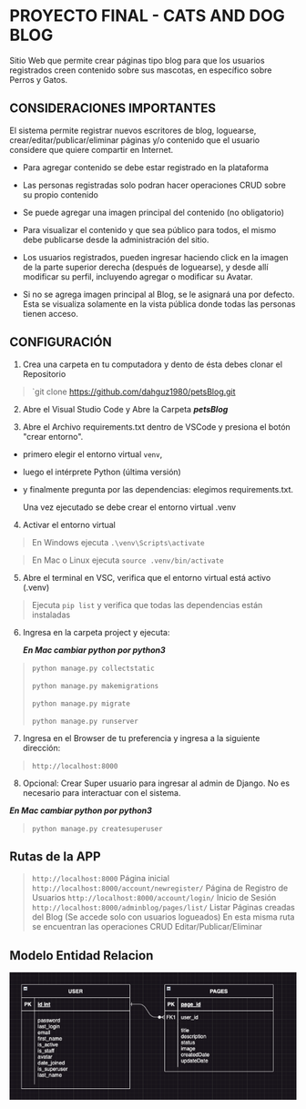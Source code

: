 # PROYECTO FINAL - CATS AND DOG BLOG

Sitio Web que permite crear páginas tipo blog para que los usuarios registrados creen contenido sobre sus mascotas, en específico sobre Perros y Gatos.

## CONSIDERACIONES IMPORTANTES

El sistema permite registrar nuevos escritores de blog, loguearse, crear/editar/publicar/eliminar páginas y/o contenido que el usuario considere que quiere compartir en Internet.

- Para agregar contenido se debe estar registrado en la plataforma

- Las personas registradas solo podran hacer operaciones CRUD sobre su propio contenido

- Se puede agregar una imagen principal del contenido (no obligatorio)

- Para visualizar el contenido y que sea público para todos, el mismo debe publicarse desde la administración del sitio. 

- Los usuarios registrados, pueden ingresar haciendo click en la imagen de la parte superior derecha (después de loguearse), y desde allí modificar su perfil, incluyendo agregar o modificar su Avatar. 

- Si no se agrega imagen principal al Blog, se le asignará una por defecto. Esta se visualiza solamente en la vista pública donde todas las personas tienen acceso. 

## CONFIGURACIÓN

1. Crea una carpeta en tu computadora y dento de ésta debes clonar el Repositorio

> `git clone https://github.com/dahguz1980/petsBlog.git

2. Abre el Visual Studio Code y Abre la Carpeta ***petsBlog***

3. Abre el Archivo requirements.txt dentro de VSCode y presiona el botón "crear entorno".

- primero elegir el entorno virtual `venv`, 
- luego el intérprete Python (última versión)
- y finalmente pregunta por las dependencias: elegimos requirements.txt.

   Una vez ejecutado se debe crear el entorno virtual .venv 

4. Activar el entorno virtual

> En Windows ejecuta `.\venv\Scripts\activate`

> En Mac o Linux ejecuta `source .venv/bin/activate`

5. Abre el terminal en VSC, verifica que el entorno virtual está activo (.venv) 

> Ejecuta `pip list` y verifica que todas las dependencias están instaladas

6. Ingresa en la carpeta project y ejecuta: 

    ***En Mac cambiar python por python3***

> `python manage.py collectstatic` 
> 
> `python manage.py makemigrations`
> 
> `python manage.py migrate`
> 
> `python manage.py runserver`

7. Ingresa en el Browser de tu preferencia y ingresa a la siguiente dirección: 

> `http://localhost:8000`

8. Opcional: Crear Super usuario para ingresar al admin de Django. No es necesario para interactuar con el sistema.

 ***En Mac cambiar python por python3***

> `python manage.py createsuperuser`

## Rutas de la APP

>  `http://localhost:8000` Página inicial 
>  `http://localhost:8000/account/newregister/` Página de Registro de Usuarios
>  `http://localhost:8000/account/login/` Inicio de Sesión
>  `http://localhost:8000/adminblog/pages/list/` Listar Páginas creadas del Blog (Se accede solo con usuarios logueados)
    En esta misma ruta se encuentran las operaciones CRUD Editar/Publicar/Eliminar 


## Modelo Entidad Relacion


![Database Model!](project/apps/home/static/home/images/Entidad_Relacion.png "Cats And Dogs Blog Database")


